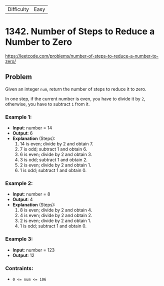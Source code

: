 |            |      |
| ---------- | ---- |
| Difficulty | Easy |

# 1342. Number of Steps to Reduce a Number to Zero

https://leetcode.com/problems/number-of-steps-to-reduce-a-number-to-zero/

## Problem

Given an integer `num`, return the number of steps to reduce it to zero. <br />

In one step, if the current number is even, you have to divide it by `2`, otherwise, you have to subtract `1` from it.

### Example 1:

- **Input**: number = 14
- **Output**: 6
- **Explanation** (Steps):
  1. 14 is even; divide by 2 and obtain 7.
  1. 7 is odd; subtract 1 and obtain 6.
  1. 6 is even; divide by 2 and obtain 3.
  1. 3 is odd; subtract 1 and obtain 2.
  1. 2 is even; divide by 2 and obtain 1.
  1. 1 is odd; subtract 1 and obtain 0.

### Example 2:

- **Input**: number = 8
- **Output**: 4
- **Explanation** (Steps):
  1. 8 is even; divide by 2 and obtain 4.
  1. 4 is even; divide by 2 and obtain 2.
  1. 2 is even; divide by 2 and obtain 1.
  1. 1 is odd; subtract 1 and obtain 0.

### Example 3:

- **Input**: number = 123
- **Output**: 12

### Contraints:

- `0 <= num <= 106`
